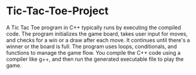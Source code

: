 # Tic-Tac-Toe-Project 
A Tic Tac Toe program in C++ typically runs by executing the compiled code. The program initializes the game board, takes user input for moves, and checks for a win or a draw after each move. It continues until there's a winner or the board is full. The program uses loops, conditionals, and functions to manage the game flow. You compile the C++ code using a compiler like g++, and then run the generated executable file to play the game.
